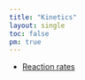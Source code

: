 ```yaml
---
title: "Kinetics"
layout: single
toc: false
pm: true
---
```

- [Reaction rates](/notes/research/chemistry/ap-chemistry/kinetics/reaction-rates)